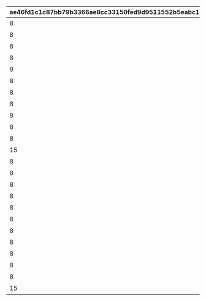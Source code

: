 |ae46fd1c1c87bb79b3366ae8cc33150fed9d9511552b5eabc1b8339df7605841|e3419fa4b8fa60539106674cf7695a868a4aae63fcd5ab62f78c8ca11223bd1f|db13481a36f0181c5e045ffb96ab953b5372c7b4395f477fbef7c69bce8913d7|ae16f3a282ebfb275ba0faecb98857aedf76aecca2da8bbb2694edcfe8677f7c|84d887ade0548623dd4a3a2146bab14659628bfab633376c81424312c33c3b7a|6908f72067f4dcce10478c4adb9f70795265daa953f9aa683f59bc1875d05287|ff1d302c4bdf368c292d7ee5b5e984b96f38f00cece388869f43b0f7f2bf2775|
| --- | --- | --- | --- | --- | --- | --- |
|8|1|10|累計スコアを2500pt 獲得しよう|91002|101|2500|
|8|1|10|累計スコアを5000pt 獲得しよう|91002|102|5000|
|8|1|10|累計スコアを10000pt 獲得しよう|91002|103|10000|
|8|1|10|累計スコアを12500pt 獲得しよう|91002|104|12500|
|8|1|10|累計スコアを15000pt 獲得しよう|91002|105|15000|
|8|1|10|累計スコアを20000pt 獲得しよう|91002|106|20000|
|8|1|10|累計スコアを25000pt 獲得しよう|91002|107|25000|
|8|1|10|累計スコアを30000pt 獲得しよう|91002|108|30000|
|8|1|10|累計スコアを35000pt 獲得しよう|91002|109|35000|
|8|1|10|累計スコアを40000pt 獲得しよう|91002|110|40000|
|8|1|10|累計スコアを45000pt 獲得しよう|91002|111|45000|
|15|1|1|累計スコアを50000pt 獲得しよう|11001302|112|50000|
|8|2|10|累計スコアを2500pt 獲得しよう|91002|201|2500|
|8|2|10|累計スコアを5000pt 獲得しよう|91002|202|5000|
|8|2|10|累計スコアを10000pt 獲得しよう|91002|203|10000|
|8|2|10|累計スコアを12500pt 獲得しよう|91002|204|12500|
|8|2|10|累計スコアを15000pt 獲得しよう|91002|205|15000|
|8|2|10|累計スコアを20000pt 獲得しよう|91002|206|20000|
|8|2|10|累計スコアを25000pt 獲得しよう|91002|207|25000|
|8|2|10|累計スコアを30000pt 獲得しよう|91002|208|30000|
|8|2|10|累計スコアを35000pt 獲得しよう|91002|209|35000|
|8|2|10|累計スコアを40000pt 獲得しよう|91002|210|40000|
|8|2|10|累計スコアを45000pt 獲得しよう|91002|211|45000|
|15|2|1|累計スコアを50000pt 獲得しよう|11001303|212|50000|